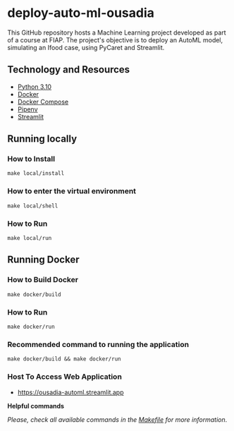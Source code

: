 # deploy-auto-ml-ousadia
This GitHub repository hosts a Machine Learning project developed as part of a course at FIAP. The project's objective is to deploy an AutoML model, simulating an Ifood case, using PyCaret and Streamlit.

## Technology and Resources

- [Python 3.10](https://www.python.org/downloads/release/python-31010/)
- [Docker](https://www.docker.com/get-started)
- [Docker Compose](https://docs.docker.com/compose/)
- [Pipenv](https://github.com/pypa/pipenv)
- [Streamlit](https://streamlit.io/)

## Running locally
### How to Install

```
make local/install
```

### How to enter the virtual environment

```
make local/shell
```

### How to Run

```
make local/run
```

## Running Docker

### How to Build Docker

```
make docker/build
```

### How to Run

```
make docker/run
```

### Recommended command to running the application

```
make docker/build && make docker/run
```

### Host To Access Web Application

- https://ousadia-automl.streamlit.app

**Helpful commands**

_Please, check all available commands in the [Makefile](Makefile) for more information_.
